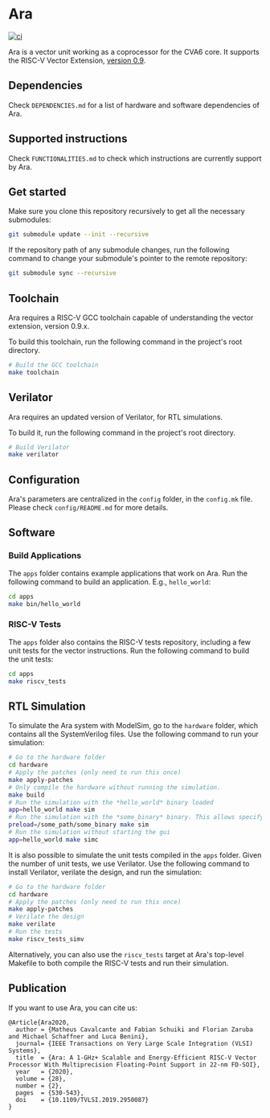 # Ara

[![ci](https://github.com/pulp-platform/ara/actions/workflows/ci.yml/badge.svg)](https://github.com/pulp-platform/ara/actions/workflows/ci.yml)

Ara is a vector unit working as a coprocessor for the CVA6 core.
It supports the RISC-V Vector Extension, [version 0.9](https://github.com/riscv/riscv-v-spec/releases/tag/0.9).

## Dependencies

Check `DEPENDENCIES.md` for a list of hardware and software dependencies of Ara.

## Supported instructions

Check `FUNCTIONALITIES.md` to check which instructions are currently support by Ara.

## Get started

Make sure you clone this repository recursively to get all the necessary submodules:

```bash
git submodule update --init --recursive
```

If the repository path of any submodule changes, run the following command to change your submodule's pointer to the remote repository:

```bash
git submodule sync --recursive
```

## Toolchain

Ara requires a RISC-V GCC toolchain capable of understanding the vector extension, version 0.9.x.

To build this toolchain, run the following command in the project's root directory.

```bash
# Build the GCC toolchain
make toolchain
```

## Verilator

Ara requires an updated version of Verilator, for RTL simulations.

To build it, run the following command in the project's root directory.

```bash
# Build Verilator
make verilator
```

## Configuration

Ara's parameters are centralized in the `config` folder, in the `config.mk` file.
Please check `config/README.md` for more details.

## Software

### Build Applications

The `apps` folder contains example applications that work on Ara. Run the following command to build an application. E.g., `hello_world`:

```bash
cd apps
make bin/hello_world
```

### RISC-V Tests

The `apps` folder also contains the RISC-V tests repository, including a few unit tests for the vector instructions. Run the following command to build the unit tests:

```bash
cd apps
make riscv_tests
```

## RTL Simulation

To simulate the Ara system with ModelSim, go to the `hardware` folder, which contains all the SystemVerilog files. Use the following command to run your simulation:

```bash
# Go to the hardware folder
cd hardware
# Apply the patches (only need to run this once)
make apply-patches
# Only compile the hardware without running the simulation.
make build
# Run the simulation with the *hello_world* binary loaded
app=hello_world make sim
# Run the simulation with the *some_binary* binary. This allows specifying the full path to the binary
preload=/some_path/some_binary make sim
# Run the simulation without starting the gui
app=hello_world make simc
```

It is also possible to simulate the unit tests compiled in the `apps` folder. Given the number of unit tests, we use Verilator. Use the following command to install Verilator, verilate the design, and run the simulation:

```bash
# Go to the hardware folder
cd hardware
# Apply the patches (only need to run this once)
make apply-patches
# Verilate the design
make verilate
# Run the tests
make riscv_tests_simv
```

Alternatively, you can also use the `riscv_tests` target at Ara's top-level Makefile to both compile the RISC-V tests and run their simulation.

## Publication

If you want to use Ara, you can cite us:

```
@Article{Ara2020,
  author = {Matheus Cavalcante and Fabian Schuiki and Florian Zaruba and Michael Schaffner and Luca Benini},
  journal= {IEEE Transactions on Very Large Scale Integration (VLSI) Systems},
  title  = {Ara: A 1-GHz+ Scalable and Energy-Efficient RISC-V Vector Processor With Multiprecision Floating-Point Support in 22-nm FD-SOI},
  year   = {2020},
  volume = {28},
  number = {2},
  pages  = {530-543},
  doi    = {10.1109/TVLSI.2019.2950087}
}
```
